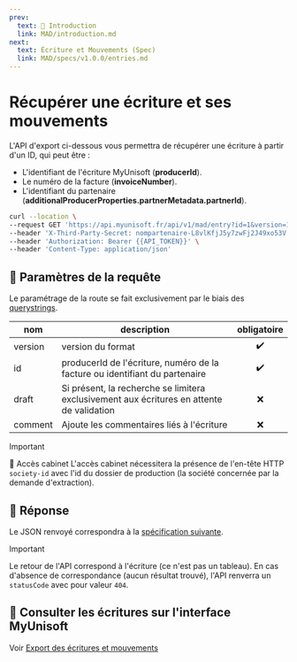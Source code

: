 ```yaml
---
prev:
  text: 💃 Introduction
  link: MAD/introduction.md
next:
  text: Écriture et Mouvements (Spec)
  link: MAD/specs/v1.0.0/entries.md
---
```


# Récupérer une écriture et ses mouvements

L'API d'export ci-dessous vous permettra de récupérer une écriture à partir d'un ID, qui peut être :

- L'identifiant de l'écriture MyUnisoft (**producerId**).
- Le numéro de la facture (**invoiceNumber**).
- L'identifiant du partenaire (**additionalProducerProperties.partnerMetadata.partnerId**).

```bash
curl --location \
--request GET 'https://api.myunisoft.fr/api/v1/mad/entry?id=1&version=1.0.0' \
--header 'X-Third-Party-Secret: nompartenaire-L8vlKfjJ5y7zwFj2J49xo53V' \
--header 'Authorization: Bearer {{API_TOKEN}}' \
--header 'Content-Type: application/json'
```

## 🔧 Paramètres de la requête

Le paramétrage de la route se fait exclusivement par le biais des [querystrings](https://en.wikipedia.org/wiki/Query_string). 

| nom | description | obligatoire |
| --- | --- | :---: |
| version | version du format | ✔️ |
| id | producerId de l'écriture, numéro de la facture ou identifiant du partenaire | ✔️ |
| draft | Si présent, la recherche se limitera exclusivement aux écritures en attente de validation | ❌ |
| comment | Ajoute les commentaires liés à l'écriture | ❌ | ❌ |

> [!IMPORTANT]
> 🔹 Accès cabinet 
> L'accès cabinet nécessitera la présence de l'en-tête HTTP `society-id` avec l'id du dossier de production (la société concernée par la demande d'extraction).

## 🔬 Réponse

Le JSON renvoyé correspondra à la [spécification suivante](../specs/v1.0.0/entries.md).

> [!IMPORTANT]
> Le retour de l'API correspond à l'écriture (ce n'est pas un tableau).
> En cas d'absence de correspondance (aucun résultat trouvé), l'API renverra un `statusCode` avec pour valeur `404`.

## 💬 Consulter les écritures sur l'interface MyUnisoft

Voir [Export des écritures et mouvements](./entries.md#💬-consulter-les-ecritures-sur-l-interface-myunisoft)
